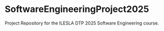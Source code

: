 # SoftwareEngineeringProject2025
Project Repository for the ILESLA DTP 2025 Software Engineering course.

